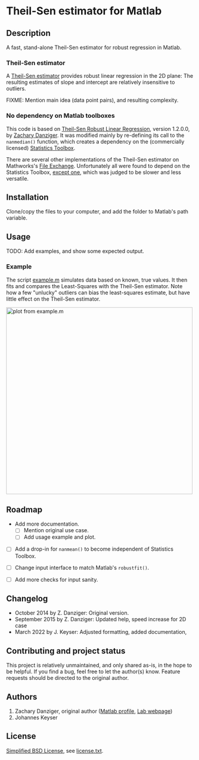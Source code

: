 # Theil-Sen estimator for Matlab

## Description

A fast, stand-alone Theil-Sen estimator for robust regression in Matlab.

### Theil-Sen estimator

A [Theil-Sen estimator](https://en.wikipedia.org/wiki/Theil%E2%80%93Sen_estimator) provides robust linear regression in the 2D plane:
The resulting estimates of slope and intercept are relatively insensitive to outliers.

FIXME: Mention main idea (data point pairs), and resulting complexity.

### No dependency on Matlab toolboxes

This code is based on [Theil-Sen Robust Linear Regression](https://mathworks.com/matlabcentral/fileexchange/48294-theil-sen-robust-linear-regression), version 1.2.0.0, by [Zachary Danziger](https://mathworks.com/matlabcentral/profile/authors/1044524).
It was modified mainly by re-defining its call to the `nanmedian()` function, which creates a dependency on the (commercially licensed) [Statistics Toolbox](https://mathworks.com/products/statistics.html).

There are several other implementations of the Theil-Sen estimator on Mathworks's [File Exchange](https://mathworks.com/matlabcentral/fileexchange).
Unfortunately all were found to depend on the Statistics Toolbox, [except one](https://mathworks.com/matlabcentral/fileexchange/43135-regression-utilities), which was judged to be slower and less versatile.

## Installation

Clone/copy the files to your computer, and add the folder to Matlab's path variable.

## Usage

TODO: Add examples, and show some expected output.

### Example

The script [example.m](example.m) simulates data based on known, true values.
It then fits and compares the Least-Squares with the Theil-Sen estimator.
Note how a few "unlucky" outliers can bias the least-squares estimate, but have little effect on the Theil-Sen estimator.

<img src="example.svg" alt="plot from example.m" width=500px />

## Roadmap

- Add more documentation.
    - [ ] Mention original use case.
    - [ ] Add usage example and plot.
- [ ] Add a drop-in for `nanmean()` to become independent of Statistics Toolbox.
- [ ] Change input interface to match Matlab's `robustfit()`.
- [ ] Add more checks for input sanity.


## Changelog

- October 2014 by Z. Danziger: Original version.
- September 2015 by Z. Danziger: Updated help, speed increase for 2D case
- March 2022 by J. Keyser: Adjusted formatting, added documentation,

## Contributing and project status

This project is relatively unmaintained, and only shared as-is, in the hope to be helpful.
If you find a bug, feel free to let the author(s) know.
Feature requests should be directed to the original author.

## Authors

1. Zachary Danziger, original author ([Matlab profile](https://de.mathworks.com/matlabcentral/profile/authors/1044524), [Lab webpage](https://anil.fiu.edu/))
2. Johannes Keyser

## License

[Simplified BSD License](https://en.wikipedia.org/wiki/BSD_licenses#2-clause_license_(%22Simplified_BSD_License%22_or_%22FreeBSD_License%22)), see [license.txt](license.txt).
